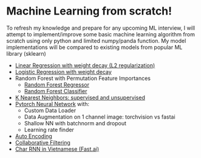 # Machine Learning from scratch!

To refresh my knowledge and prepare for any upcoming ML interview, I will attempt to implement/improve some basic machine learning algorithm from scratch using only python and limited numpy/panda function.
My model implementations will be compared to existing models from popular ML library (sklearn)
- [Linear Regression with weight decay (L2 regularization)](https://github.com/anhquan0412/basic_model_scratch/blob/master/linear_regression.ipynb)
- [Logistic Regression with weight decay](https://github.com/anhquan0412/basic_model_scratch/blob/master/logistic_regression.ipynb)
- Random Forest with Permutation Feature Importances
    - [Random Forest Regressor](https://github.com/anhquan0412/basic_model_scratch/blob/master/random_forest_regressor.ipynb)
    - [Random Forest Classifier](https://github.com/anhquan0412/basic_model_scratch/blob/master/random_forest_classifier.ipynb)
- [K Nearest Neighbors: supervised and unsupervised](https://github.com/anhquan0412/basic_model_scratch/blob/master/knn.ipynb)
- [Pytorch Neural Network](https://github.com/anhquan0412/basic_model_scratch/blob/master/NN_pytorch.ipynb) with: 
	- Custom Data Loader
	- Data Augmentation on 1 channel image: torchvision vs fastai
	- Shallow NN with batchnorm and dropout
	- Learning rate finder
- [Auto Encoding](https://github.com/anhquan0412/basic_model_scratch/blob/master/autoencoder.ipynb)
- [Collaborative Filtering](https://github.com/anhquan0412/basic_model_scratch/blob/master/collab_filtering.ipynb)
- [Char RNN in Vietnamese (Fast.ai)](https://github.com/anhquan0412/basic_model_scratch/blob/master/rnn-vietnamese.ipynb)
